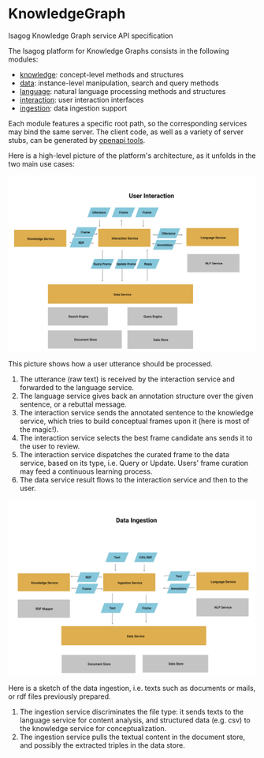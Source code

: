 # KnowledgeGraph
Isagog Knowledge Graph service API specification

The Isagog platform for Knowledge Graphs consists in the following modules:

- [knowledge](spec/kg-knowledge.yaml): concept-level methods and structures
- [data](spec/kg-data.yaml): instance-level manipulation, search and query methods
- [language](spec/kg-language.yaml): natural language processing methods and structures
- [interaction](spec/kg-interact.yaml): user interaction interfaces
- [ingestion](spec/kg-ingest.yaml): data ingestion support

Each module features a specific root path, so the corresponding services may bind the same server.
The client code, as well as a variety of server stubs, can be generated by [openapi tools](https://github.com/OpenAPITools/openapi-generator).

Here is a high-level picture of the platform's architecture, as it unfolds in the two main use cases:

![User interaction](doc/kg-user-interact.PNG)

This picture shows how a user utterance should be processed.
1. The utterance (raw text) is received by the interaction service and forwarded to the language service.
2. The language service gives back an annotation structure over the given sentence, or a rebuttal message.
3. The interaction service sends the annotated sentence to the knowledge service, which tries to build conceptual frames upon it (here is most of the magic!).
4. The interaction service selects the best frame candidate ans sends it to the user to review.
5. The interaction service dispatches the curated frame to the data service, based on its type, i.e. Query or Update. Users' frame curation may feed a continuous learning process. 
6. The data service result flows to the interaction service and then to the user.



![Data ingestion](doc/kg-data-ingest.PNG)

Here is a sketch of the data ingestion, i.e. texts such as documents or mails, or rdf files previously prepared.
1. The ingestion service discriminates the file type: it sends texts to the language service for content analysis, and structured data (e.g. csv) to the knowledge service for conceptualization.
2. The ingestion service pulls the textual content in the document store, and possibly the extracted triples in the data store.



 





